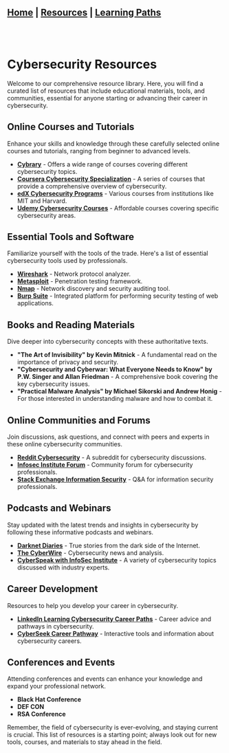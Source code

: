 ## [Home](/index.md) | [Resources](/resources.md) | [Learning Paths](/learning-paths.md)
<br />
<br />

# Cybersecurity Resources

Welcome to our comprehensive resource library. Here, you will find a curated list of resources that include educational materials, tools, and communities, essential for anyone starting or advancing their career in cybersecurity.

## Online Courses and Tutorials

Enhance your skills and knowledge through these carefully selected online courses and tutorials, ranging from beginner to advanced levels.

- **[Cybrary](https://www.cybrary.it)** - Offers a wide range of courses covering different cybersecurity topics.
- **[Coursera Cybersecurity Specialization](https://www.coursera.org/specializations/cyber-security)** - A series of courses that provide a comprehensive overview of cybersecurity.
- **[edX Cybersecurity Programs](https://www.edx.org/learn/cybersecurity)** - Various courses from institutions like MIT and Harvard.
- **[Udemy Cybersecurity Courses](https://www.udemy.com/topic/cyber-security/)** - Affordable courses covering specific cybersecurity areas.

## Essential Tools and Software

Familiarize yourself with the tools of the trade. Here's a list of essential cybersecurity tools used by professionals.

- **[Wireshark](https://www.wireshark.org/)** - Network protocol analyzer.
- **[Metasploit](https://www.metasploit.com/)** - Penetration testing framework.
- **[Nmap](https://nmap.org/)** - Network discovery and security auditing tool.
- **[Burp Suite](https://portswigger.net/burp)** - Integrated platform for performing security testing of web applications.

## Books and Reading Materials

Dive deeper into cybersecurity concepts with these authoritative texts.

- **"The Art of Invisibility" by Kevin Mitnick** - A fundamental read on the importance of privacy and security.
- **"Cybersecurity and Cyberwar: What Everyone Needs to Know" by P.W. Singer and Allan Friedman** - A comprehensive book covering the key cybersecurity issues.
- **"Practical Malware Analysis" by Michael Sikorski and Andrew Honig** - For those interested in understanding malware and how to combat it.

## Online Communities and Forums

Join discussions, ask questions, and connect with peers and experts in these online cybersecurity communities.

- **[Reddit Cybersecurity](https://www.reddit.com/r/cybersecurity/)** - A subreddit for cybersecurity discussions.
- **[Infosec Institute Forum](https://community.infosecinstitute.com/)** - Community forum for cybersecurity professionals.
- **[Stack Exchange Information Security](https://security.stackexchange.com/)** - Q&A for information security professionals.

## Podcasts and Webinars

Stay updated with the latest trends and insights in cybersecurity by following these informative podcasts and webinars.

- **[Darknet Diaries](https://darknetdiaries.com/)** - True stories from the dark side of the Internet.
- **[The CyberWire](https://www.thecyberwire.com/podcasts)** - Cybersecurity news and analysis.
- **[CyberSpeak with InfoSec Institute](https://www.infosecinstitute.com/podcast/)** - A variety of cybersecurity topics discussed with industry experts.

## Career Development

Resources to help you develop your career in cybersecurity.

- **[LinkedIn Learning Cybersecurity Career Paths](https://www.linkedin.com/learning/paths/become-a-cybersecurity-specialist)** - Career advice and pathways in cybersecurity.
- **[CyberSeek Career Pathway](https://www.cyberseek.org/pathway.html)** - Interactive tools and information about cybersecurity careers.

## Conferences and Events

Attending conferences and events can enhance your knowledge and expand your professional network.

- **Black Hat Conference**
- **DEF CON**
- **RSA Conference**

Remember, the field of cybersecurity is ever-evolving, and staying current is crucial. This list of resources is a starting point; always look out for new tools, courses, and materials to stay ahead in the field.
